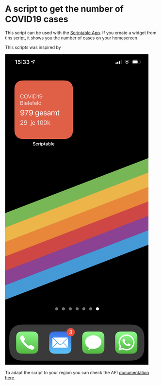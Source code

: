 # A script to get the number of COVID19 cases

This script can be used with the [Scriptable App](https://scriptable.app). If you create a widget from tihs script, it shows you the number of cases on your homescreen.

This scripts was inspired by [](https://gist.github.com/planecore/e7b4c1e5db2dd28b1a023860e831355e)

![](screenshot.PNG)

To adapt the script to your region you can check the API [documentation here](https://public.opendatasoft.com/api/v1/console/records/1.0/search/?dataset=covid-19-germany-landkreise&q=&refine.rs=05711).
